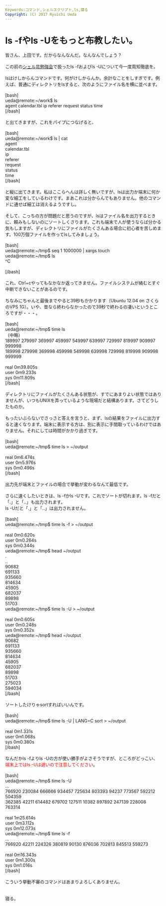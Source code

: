 ```yaml
---
Keywords:コマンド,シェルスクリプト,ls,寝る
Copyright: (C) 2017 Ryuichi Ueda
---
```

# ls -fやls -Uをもっと布教したい。
皆さん、上田です。だからなんなんだ。なんなんでしょう？<br />
<br />
この前の<a href="http://blog.ueda.asia/?page_id=684" title="シェル芸勉強会スライド一覧" target="_blank">シェル芸勉強会</a>で扱ったls -fおよびls -Uについて今一度周知徹底を。<br />
<br />
lsはけしからんコマンドです。何がけしからんか。余計なことをしすぎです。例えば、普通にディレクトリをlsすると、次のようにファイル名を横に並べます。<br />
<br />
[bash]<br />
ueda\@remote:~/work$ ls<br />
agent calendar.tbl ip referer request status time<br />
[/bash]<br />
<br />
と出てきますが、これをパイプにつなげると、<br />
<br />
[bash]<br />
ueda\@remote:~/work$ ls | cat<br />
agent<br />
calendar.tbl<br />
ip<br />
referer<br />
request<br />
status<br />
time<br />
[/bash]<br />
<br />
と縦に出てきます。私はここらへんは詳しく無いですが、lsは出力か端末に何か変な細工をしているわけです。まあこれは分からんでもありません。他のコマンドに通せば細工は消えるようですし。<br />
<br />
そして、こっちの方が問題だと思うのですが、lsはファイル名を出力するときに、頼みもしないのにソートしくさります。これも端末で人が使うならば分かる気もしますが、ディレクトリにファイルがたくさんある場合に初心者を苦しめます。100万個ファイルを作ってlsしてみましょう。<br />
<br />
[bash]<br />
ueda\@remote:~/tmp$ seq 1 1000000 | xargs touch<br />
ueda\@remote:~/tmp$ ls<br />
^C<br />
<br />
[/bash]<br />
<br />
これ、Ctrl+cやってもなかなか返ってきません。ファイルシステムが絡むとすぐ中断できないことがあるのです。<br />
<br />
ちなみにちゃんと最後までやると39秒もかかります（Ubuntu 12.04 on さくらのVPS 1G）。いや、昔なら終わらなかったので39秒で終わるの凄いというところですが・・・。<br />
<br />
[bash]<br />
ueda\@remote:~/tmp$ time ls <br />
（中略）<br />
189997 279997 369997 459997 549997 639997 729997 819997 909997 999998<br />
189998 279998 369998 459998 549998 639998 729998 819998 909998 999999<br />
<br />
real	0m39.805s<br />
user	0m9.233s<br />
sys	0m11.809s<br />
[/bash]<br />
<br />
ディレクトリにファイルがたくさんある状態が、すでにあまりよい状態ではありませんが、いつもUNIXを弄っているような現場だと結構あります。さてどうしたものか。<br />
<br />
もったいぶらないでさっさと答えを言うと、まず、lsの結果をファイルに出力すると速くなります。端末に表示する方は、別に表示に手間取っているわけではありません。それにしては時間がかかり過ぎです。<br />
<br />
[bash]<br />
ueda\@remote:~/tmp$ time ls &gt; ~/output<br />
<br />
real	0m6.474s<br />
user	0m5.976s<br />
sys	0m0.496s<br />
[/bash]<br />
<br />
出力先が端末とファイルの場合で挙動が変わるなんて最低です。<br />
<br />
さらに速くしたいときは、ls -fかls -Uです。これでソートが切れます。ls -fだと「.」と「..」も出力されます。<br />
ls -Uだと「.」と「..」は出力されません。<br />
<br />
[bash]<br />
ueda\@remote:~/tmp$ time ls -f &gt; ~/output<br />
<br />
real	0m0.620s<br />
user	0m0.264s<br />
sys	0m0.344s<br />
ueda\@remote:~/tmp$ head ~/output <br />
.<br />
..<br />
90682<br />
691133<br />
935660<br />
814634<br />
45905<br />
682037<br />
89898<br />
51703<br />
ueda\@remote:~/tmp$ time ls -U &gt; ~/output<br />
<br />
real	0m0.605s<br />
user	0m0.248s<br />
sys	0m0.352s<br />
ueda\@remote:~/tmp$ head ~/output<br />
90682<br />
691133<br />
935660<br />
814634<br />
45905<br />
682037<br />
89898<br />
51703<br />
275023<br />
594034<br />
[/bash]<br />
<br />
ソートしたけりゃsortすればいいんです。<br />
<br />
[bash]<br />
ueda\@remote:~/tmp$ time ls -U | LANG=C sort &gt; ~/output<br />
<br />
real	0m1.331s<br />
user	0m1.068s<br />
sys	0m0.380s<br />
[/bash]<br />
<br />
なんだかls -fよりls -Uの方が使い勝手がよさそうですが、ところがどっこい、<span style="color:red">端末上ではls -Uは遅いので注意してください</span>。<br />
<br />
[bash]<br />
ueda\@remote:~/tmp$ time ls -U<br />
...<br />
766920 230084 666666 934457 725634 803393 94237 773567 592212 504359<br />
362385 42211 614482 679702 127511 10382 897892 247139 228008 763314<br />
<br />
real	1m25.614s<br />
user	0m3.112s<br />
sys	0m12.073s<br />
ueda\@remote:~/tmp$ time ls -f<br />
...<br />
766920 42211 224326 380819 90130 876036 702813 845513 559273<br />
<br />
real	0m16.343s<br />
user	0m1.300s<br />
sys	0m1.016s<br />
[/bash]<br />
<br />
こういう挙動不審のコマンドはあまりよろしくありません。<br />
<br />
<br />
寝る。
